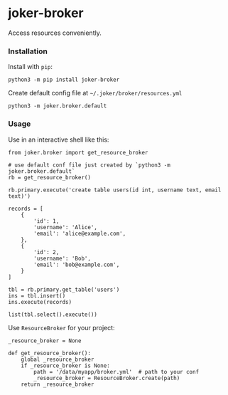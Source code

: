 joker-broker
============

Access resources conveniently.


### Installation

Install with `pip`:

    python3 -m pip install joker-broker

Create default config file at `~/.joker/broker/resources.yml`

    python3 -m joker.broker.default
    
    
### Usage

Use in an interactive shell like this:

    from joker.broker import get_resource_broker
    
    # use default conf file just created by `python3 -m joker.broker.default`
    rb = get_resource_broker() 
    
    rb.primary.execute('create table users(id int, username text, email text)')
    
    records = [
        {
            'id': 1, 
            'username': 'Alice', 
            'email': 'alice@example.com',
        },
        {
            'id': 2, 
            'username': 'Bob', 
            'email': 'bob@example.com',
        }
    ]
    
    tbl = rb.primary.get_table('users')
    ins = tbl.insert()
    ins.execute(records)
    
    list(tbl.select().execute())
    
    
Use `ResourceBroker` for your project:
    
    _resource_broker = None

    def get_resource_broker():
        global _resource_broker
        if _resource_broker is None:
            path = '/data/myapp/broker.yml'  # path to your conf
            _resource_broker = ResourceBroker.create(path)
        return _resource_broker
